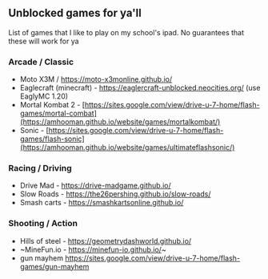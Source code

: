 ## Unblocked games for ya'll

List of games that I like to play on my school's ipad. No guarantees that these will work for ya

### Arcade / Classic

 - Moto X3M / https://moto-x3monline.github.io/
 - Eaglecraft (minecraft) - https://eaglercraft-unblocked.neocities.org/ (use EaglyMC 1.20)
 - Mortal Kombat 2 - [https://sites.google.com/view/drive-u-7-home/flash-games/mortal-combat](https://amhooman.github.io/website/games/mortalkombat/)
 - Sonic - [https://sites.google.com/view/drive-u-7-home/flash-games/flash-sonic](https://amhooman.github.io/website/games/ultimateflashsonic/)

### Racing / Driving

 - Drive Mad - https://drive-madgame.github.io/
 - Slow Roads - https://the26pershing.github.io/slow-roads/
 - Smash carts - https://smashkartsonline.github.io/
 
### Shooting / Action
 - Hills of steel - https://geometrydashworld.github.io/
 - ~MineFun.io -  https://minefun-io.github.io/~
 - gun mayhem https://sites.google.com/view/drive-u-7-home/flash-games/gun-mayhem
